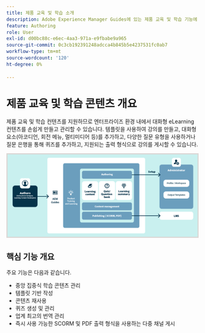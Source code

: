 ```yaml
---
title: 제품 교육 및 학습 소개
description: Adobe Experience Manager Guides에 있는 제품 교육 및 학습 기능에 대해 알아봅니다.
feature: Authoring
role: User
exl-id: d00bc88c-e6ec-4aa3-971a-e9fbabe9a965
source-git-commit: 0c3cb192391248adcca4b845b5e4237531fc0ab7
workflow-type: tm+mt
source-wordcount: '120'
ht-degree: 0%

---
```


# 제품 교육 및 학습 콘텐츠 개요

제품 교육 및 학습 컨텐츠를 지원하므로 엔터프라이즈 환경 내에서 대화형 eLearning 컨텐츠를 손쉽게 만들고 관리할 수 있습니다. 템플릿을 사용하여 강의를 만들고, 대화형 요소(아코디언, 회전 메뉴, 멀티미디어 등)를 추가하고, 다양한 질문 유형을 사용하거나 질문 은행을 통해 퀴즈를 추가하고, 지원되는 출력 형식으로 강의를 게시할 수 있습니다.

![](assets/learning-and-training-content-components-new.png)

## 핵심 기능 개요

주요 기능은 다음과 같습니다.

- 중앙 집중식 학습 콘텐츠 관리
- 템플릿 기반 작성
- 콘텐츠 재사용
- 퀴즈 생성 및 관리
- 업계 최고의 번역 관리
- 즉시 사용 가능한 SCORM 및 PDF 출력 형식을 사용하는 다중 채널 게시
